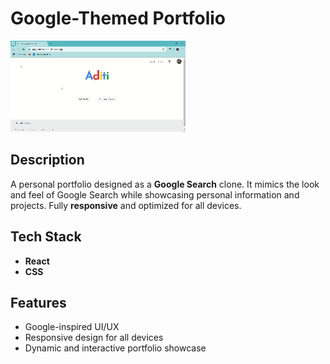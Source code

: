 # Google-Themed Portfolio

![Portfolio Screenshot](./screenshots/ss.gif)

## Description
A personal portfolio designed as a **Google Search** clone. It mimics the look and feel of Google Search while showcasing personal information and projects. Fully **responsive** and optimized for all devices.

## Tech Stack
- **React**  
- **CSS**

## Features
- Google-inspired UI/UX  
- Responsive design for all devices  
- Dynamic and interactive portfolio showcase  
